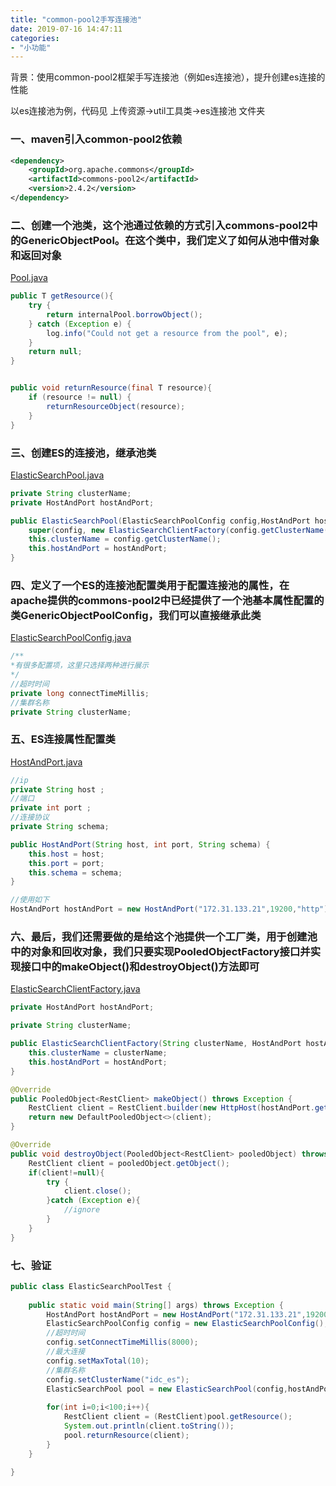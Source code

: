 ```yaml
---
title: "common-pool2手写连接池"
date: 2019-07-16 14:47:11
categories:
- "小功能"
---
```


背景：使用common-pool2框架手写连接池（例如es连接池），提升创建es连接的性能

以es连接池为例，代码见 上传资源->util工具类->es连接池 文件夹

### 一、maven引入common-pool2依赖

```xml
<dependency>
    <groupId>org.apache.commons</groupId>
    <artifactId>commons-pool2</artifactId>
    <version>2.4.2</version>
</dependency>
```

### 二、创建一个池类，这个池通过依赖的方式引入commons-pool2中的GenericObjectPool。在这个类中，我们定义了如何从池中借对象和返回对象

[Pool.java](http://note.youdao.com/noteshare?id=3a13329e90132cec5e567d79b4239b57&sub=37240E265FCE4AAB82334E73F645CD62)

```java
public T getResource(){
    try {
        return internalPool.borrowObject();
    } catch (Exception e) {
        log.info("Could not get a resource from the pool", e);
    }
    return null;
}


public void returnResource(final T resource){
    if (resource != null) {
        returnResourceObject(resource);
    }
}
```

### 三、创建ES的连接池，继承池类

[ElasticSearchPool.java](http://note.youdao.com/noteshare?id=b52f397efc91f6937a65535baa848170&sub=18BBED4FF515416586C3F3760D5D6D0A)

```java
private String clusterName;
private HostAndPort hostAndPort;

public ElasticSearchPool(ElasticSearchPoolConfig config,HostAndPort hostAndPort){
    super(config, new ElasticSearchClientFactory(config.getClusterName(), hostAndPort));
    this.clusterName = config.getClusterName();
    this.hostAndPort = hostAndPort;
}
```

### 四、定义了一个ES的连接池配置类用于配置连接池的属性，在apache提供的commons-pool2中已经提供了一个池基本属性配置的类GenericObjectPoolConfig，我们可以直接继承此类

[ElasticSearchPoolConfig.java](http://note.youdao.com/noteshare?id=cca045df50fc7cd2b309f2464ae6ac29&sub=2C9DED9784764232A06165BE9CB78C5F)

```java
/**
*有很多配置项，这里只选择两种进行展示
*/
//超时时间
private long connectTimeMillis;
//集群名称
private String clusterName;
```

### 五、ES连接属性配置类

[HostAndPort.java](http://note.youdao.com/noteshare?id=aaa085be6d1fe26242b60301d508a929&sub=3AB553A3EF1248FF8FDDB4B8289DB5CC)

```java
//ip
private String host ;
//端口
private int port ;
//连接协议
private String schema;

public HostAndPort(String host, int port, String schema) {
    this.host = host;
    this.port = port;
    this.schema = schema;
}

//使用如下
HostAndPort hostAndPort = new HostAndPort("172.31.133.21",19200,"http");
```

### 六、最后，我们还需要做的是给这个池提供一个工厂类，用于创建池中的对象和回收对象，我们只要实现PooledObjectFactory接口并实现接口中的makeObject()和destroyObject()方法即可

[ElasticSearchClientFactory.java](http://note.youdao.com/noteshare?id=ffc3bb2e2a5c67d2b6797dce24f33e6f&sub=DC0A36C649B143639AACE650E382B0E6)

```java
private HostAndPort hostAndPort;

private String clusterName;

public ElasticSearchClientFactory(String clusterName, HostAndPort hostAndPort){
    this.clusterName = clusterName;
    this.hostAndPort = hostAndPort;
}

@Override
public PooledObject<RestClient> makeObject() throws Exception {
    RestClient client = RestClient.builder(new HttpHost(hostAndPort.getHost(),hostAndPort.getPort(),hostAndPort.getSchema())).build();
    return new DefaultPooledObject<>(client);
}

@Override
public void destroyObject(PooledObject<RestClient> pooledObject) throws Exception {
    RestClient client = pooledObject.getObject();
    if(client!=null){
        try {
            client.close();
        }catch (Exception e){
            //ignore
        }
    }
}
```

### 七、验证

```java
public class ElasticSearchPoolTest {
 
    public static void main(String[] args) throws Exception {
        HostAndPort hostAndPort = new HostAndPort("172.31.133.21",19200,"http");
        ElasticSearchPoolConfig config = new ElasticSearchPoolConfig();
        //超时时间
        config.setConnectTimeMillis(8000);
        //最大连接
        config.setMaxTotal(10);
        //集群名称
        config.setClusterName("idc_es");
        ElasticSearchPool pool = new ElasticSearchPool(config,hostAndPort);
        
        for(int i=0;i<100;i++){
            RestClient client = (RestClient)pool.getResource();
            System.out.println(client.toString());
            pool.returnResource(client);
        }
    }
 
}
```